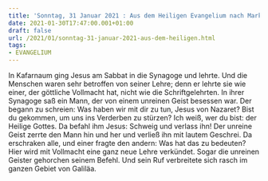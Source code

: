 ```yaml
---
title: 'Sonntag, 31 Januar 2021 : Aus dem Heiligen Evangelium nach Markus - Mk 1,21-28.'
date: 2021-01-30T17:47:00.001+01:00
draft: false
url: /2021/01/sonntag-31-januar-2021-aus-dem-heiligen.html
tags: 
- EVANGELIUM
---
```


In Kafarnaum ging Jesus am Sabbat in die Synagoge und lehrte. Und die Menschen waren sehr betroffen von seiner Lehre; denn er lehrte sie wie einer, der göttliche Vollmacht hat, nicht wie die Schriftgelehrten. In ihrer Synagoge saß ein Mann, der von einem unreinen Geist besessen war. Der begann zu schreien: Was haben wir mit dir zu tun, Jesus von Nazaret? Bist du gekommen, um uns ins Verderben zu stürzen? Ich weiß, wer du bist: der Heilige Gottes. Da befahl ihm Jesus: Schweig und verlass ihn! Der unreine Geist zerrte den Mann hin und her und verließ ihn mit lautem Geschrei. Da erschraken alle, und einer fragte den andern: Was hat das zu bedeuten? Hier wird mit Vollmacht eine ganz neue Lehre verkündet. Sogar die unreinen Geister gehorchen seinem Befehl. Und sein Ruf verbreitete sich rasch im ganzen Gebiet von Galiläa.